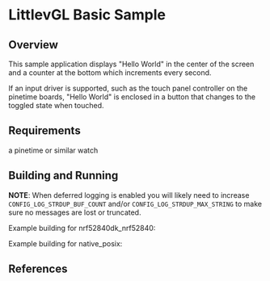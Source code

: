 # LittlevGL Basic Sample

## Overview

This sample application displays "Hello World" in the center of the screen
and a counter at the bottom which increments every second.

If an input driver is supported, such as the touch panel controller on the pinetime
boards, "Hello World" is enclosed in a button that changes to the toggled state
when touched.

## Requirements

a pinetime or similar watch

## Building and Running

**NOTE**: When deferred logging is enabled you will likely need to increase
`CONFIG_LOG_STRDUP_BUF_COUNT` and/or
`CONFIG_LOG_STRDUP_MAX_STRING` to make sure no messages are lost or
truncated.

Example building for nrf52840dk_nrf52840:

Example building for native_posix:

## References
